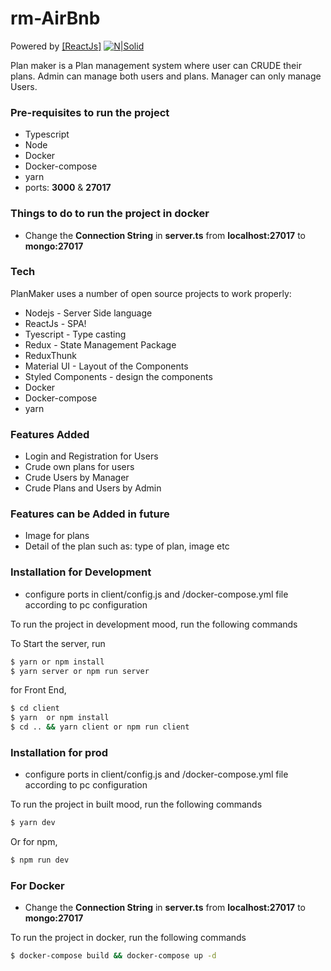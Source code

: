 # rm-AirBnb

Powered by
[[ReactJs]](https://reactjs.org/) [![N|Solid](https://cldup.com/dTxpPi9lDf.thumb.png)](https://nodesource.com/products/nsolid)

Plan maker is a Plan management system where user can CRUDE their plans. Admin can manage both users and plans. Manager can only manage Users.

### Pre-requisites to run the project

-   Typescript
-   Node
-   Docker
-   Docker-compose
-   yarn
-   ports: **3000** & **27017**

### Things to do to run the project in docker

-   Change the **Connection String** in **server.ts** from **localhost:27017** to **mongo:27017**

### Tech

PlanMaker uses a number of open source projects to work properly:

-   Nodejs - Server Side language
-   ReactJs - SPA!
-   Tyescript - Type casting
-   Redux - State Management Package
-   ReduxThunk
-   Material UI - Layout of the Components
-   Styled Components - design the components
-   Docker
-   Docker-compose
-   yarn

### Features Added

-   Login and Registration for Users
-   Crude own plans for users
-   Crude Users by Manager
-   Crude Plans and Users by Admin

### Features can be Added in future

-   Image for plans
-   Detail of the plan such as: type of plan, image etc

### Installation for Development

-   configure ports in client/config.js and /docker-compose.yml file according to pc configuration

To run the project in development mood, run the following commands

To Start the server, run

```sh
$ yarn or npm install
$ yarn server or npm run server
```

for Front End,

```sh
$ cd client
$ yarn  or npm install
$ cd .. && yarn client or npm run client
```

### Installation for prod

-   configure ports in client/config.js and /docker-compose.yml file according to pc configuration

To run the project in built mood, run the following commands

```sh
$ yarn dev
```

Or for npm,

```sh
$ npm run dev
```

### For Docker

-   Change the **Connection String** in **server.ts** from **localhost:27017** to **mongo:27017**

To run the project in docker, run the following commands

```sh
$ docker-compose build && docker-compose up -d
```
